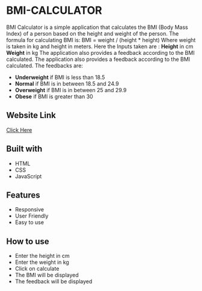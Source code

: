 # BMI-CALCULATOR
BMI Calculator is a simple application that calculates the BMI (Body Mass Index) of a person based on the height and weight of the person. The formula for calculating BMI is:
BMI = weight / (height * height)
Where weight is taken in kg and height in meters.
Here the Inputs taken are :
**Height** in cm
**Weight** in kg
The application also provides a feedback according to the BMI calculated.
The application also provides a feedback according to the BMI calculated. The feedbacks are:
- **Underweight**    if BMI is less than 18.5
- **Normal**    if BMI is in between 18.5 and 24.9
- **Overweight**    if BMI is in between 25 and 29.9
- **Obese**   if BMI is greater than 30
## Website Link
[Click Here](https://arijeet2580.github.io/BMI-CALCULATOR/)
## Built with
- HTML
- CSS
- JavaScript
## Features
- Responsive
- User Friendly
- Easy to use
## How to use
- Enter the height in cm
- Enter the weight in kg
- Click on calculate
- The BMI will be displayed
- The feedback will be displayed